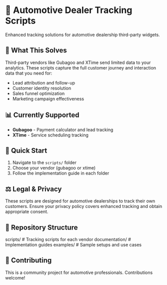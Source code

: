 # 🚗 Automotive Dealer Tracking Scripts

Enhanced tracking solutions for automotive dealership third-party widgets.

## 🎯 What This Solves

Third-party vendors like Gubagoo and XTime send limited data to your analytics. These scripts capture the full customer journey and interaction data that you need for:

- Lead attribution and follow-up
- Customer identity resolution  
- Sales funnel optimization
- Marketing campaign effectiveness

## 📊 Currently Supported

- **Gubagoo** - Payment calculator and lead tracking
- **XTime** - Service scheduling tracking

## 🚀 Quick Start

1. Navigate to the `scripts/` folder
2. Choose your vendor (gubagoo or xtime)
3. Follow the implementation guide in each folder

## ⚖️ Legal & Privacy

These scripts are designed for automotive dealerships to track their own customers. Ensure your privacy policy covers enhanced tracking and obtain appropriate consent.

## 📁 Repository Structure
scripts/           # Tracking scripts for each vendor
documentation/     # Implementation guides
examples/          # Sample setups and use cases

## 🤝 Contributing

This is a community project for automotive professionals. Contributions welcome!